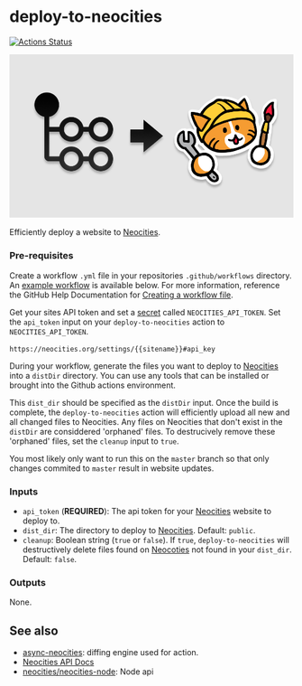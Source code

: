 # deploy-to-neocities

[![Actions Status](https://github.com/bcomnes/deploy-to-neocities/workflows/tests/badge.svg)](https://github.com/bcomnes/deploy-to-neocities/actions)

<center><img src="logo.png"></center>

Efficiently deploy a website to [Neocities][nc].

### Pre-requisites
Create a workflow `.yml` file in your repositories `.github/workflows` directory. An [example workflow](#example-workflow) is available below. For more information, reference the GitHub Help Documentation for [Creating a workflow file](https://help.github.com/en/articles/configuring-a-workflow#creating-a-workflow-file).

Get your sites API token and set a [secret][sec] called `NEOCITIES_API_TOKEN`.  Set the `api_token` input on your `deploy-to-neocities` action to `NEOCITIES_API_TOKEN`.

```
https://neocities.org/settings/{{sitename}}#api_key
```

During your workflow, generate the files you want to deploy to [Neocities][nc] into a `distDir` directory.  You can use any tools that can be installed or brought into the Github actions environment.

This `dist_dir` should be specified as the `distDir` input.  Once the build is complete, the `deploy-to-neocities` action will efficiently upload all new and all changed files to Neocities.  Any files on Neocities that don't exist in the `distDir` are considdered 'orphaned' files.  To destrucively remove these 'orphaned' files, set the `cleanup` input to `true`.

You most likely only want to run this on the `master` branch so that only changes commited to `master` result in website updates.

### Inputs

- `api_token` (**REQUIRED**): The api token for your [Neocities][nc] website to deploy to.
- `dist_dir`: The directory to deploy to [Neocities][nc]. Default: `public`.
- `cleanup`:  Boolean string (`true` or `false`).  If `true`, `deploy-to-neocities` will destructively delete files found on [Neocoties][nc] not found in your `dist_dir`.  Default: `false`.

### Outputs

None.

## See also

- [async-neocities](https://ghub.io/async-neocities): diffing engine used for action.
- [Neocities API Docs](https://neocities.org/api)
- [neocities/neocities-node](https://github.com/neocities/neocities-node): Node api

[qs]: https://ghub.io/qs
[nf]: https://ghub.io/node-fetch
[fd]: https://ghub.io/form-data
[nc]: https://neocities.org
[sec]: https://help.github.com/en/actions/configuring-and-managing-workflows/creating-and-storing-encrypted-secrets

